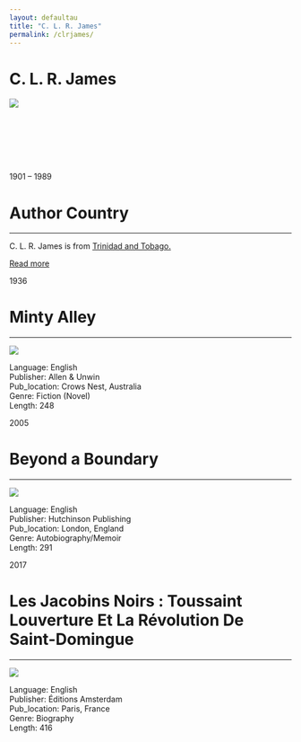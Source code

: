 ```yaml
---
layout: defaultau
title: "C. L. R. James"
permalink: /clrjames/
---
```

<!-- partial:index.partial.html -->
<div class="content">
    <h1>C. L. R. James</h1>
    <div class="quote">
        <div><img src="https://encrypted-tbn0.gstatic.com/images?q=tbn:ANd9GcT3L5atcPMWTvnCibcNb5auYEQDel7VO3tR74tpbCFdihvBJaYx" class="logo"></div>
    </div>
    <div class="timeline">
        <div style="padding-bottom:100px;"></div>
        <div class="block">
            <div class="date right"><p class="right">1901 – 1989</p></div>
            <div class="dot"></div>
            <div class="left first">
            <div class="author_country">
                <h1>Author Country</h1><hr>
        <div class="aclocation">    <p>C. L. R. James is from <a href="{{ site.baseurl }}/3"> Trinidad and Tobago.</a></p></div>
              <div class="acreadmore">  <a href="https://en.wikipedia.org/wiki/C._L._R._James" target="_blank">Read more</a></div>
            </div>
            </div>
        </div>
  	 <div class="block">
            <div class="date left"><p class="left">1936</p></div>
            <div class="dot"></div>
            <div class="right hide">
                <h1>Minty Alley</h1><hr>
                <p><img src="https://encrypted-tbn0.gstatic.com/images?q=tbn:ANd9GcSu6VvMz3SJaTfUlcYDMM8peBoN-Jr2lpSgqPlm523J_4xyBo5S"></p>
                <p>
                Language: English<br/>
                Publisher: Allen & Unwin<br/>
                Pub_location: Crows Nest, Australia<br/>
                Genre: Fiction (Novel)<br/>
                Length: 248<br/>                   </p>
            </div>
        </div>
	 <div class="block">
            <div class="date right"><p class="right">2005</p></div>
            <div class="dot"></div>
            <div class="left hide">
                <h1>Beyond a Boundary</h1><hr>
                <p><img src="https://upload.wikimedia.org/wikipedia/en/0/02/Beyond_a_Boundary.jpg"></p>
                <p>
                Language: English<br/>
                Publisher: Hutchinson Publishing<br/>
                Pub_location: London, England<br/>
                Genre: Autobiography/Memoir<br/>
                Length: 291  <br/>                   </p>
            </div>
        </div>
 </div>
  	 <div class="block">
            <div class="date left"><p class="left">2017</p></div>
            <div class="dot"></div>
            <div class="right hide">
                <h1>Les Jacobins Noirs : Toussaint Louverture Et La Révolution De Saint-Domingue</h1><hr>
                <p><img src="https://m.media-amazon.com/images/I/51Nhsw5xsVL._SY291_BO1,204,203,200_QL40_ML2_.jpg"></p>
                <p>
                Language: English<br/>
                Publisher: Éditions Amsterdam<br/>
                Pub_location: Paris, France<br/>
                Genre: Biography<br/>
                Length: 416<br/>                   </p>
            </div>
        </div>
  <!-- partial -->
<script src='https://cdnjs.cloudflare.com/ajax/libs/jquery/3.1.1/jquery.min.js'></script><script  src="{{ site.baseurl }}/assets/js/authorscript.js"></script>